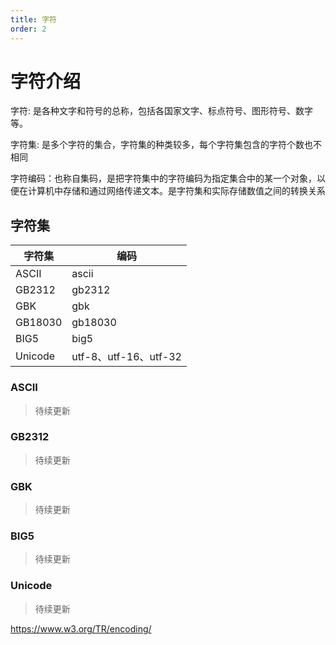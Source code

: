 ```yaml
---
title: 字符
order: 2
---
```


# 字符介绍

字符: 是各种文字和符号的总称，包括各国家文字、标点符号、图形符号、数字等。

字符集: 是多个字符的集合，字符集的种类较多，每个字符集包含的字符个数也不相同

字符编码：也称自集码，是把字符集中的字符编码为指定集合中的某一个对象，以便在计算机中存储和通过网络传递文本。是字符集和实际存储数值之间的转换关系

## 字符集

| 字符集 | 编码 |
| --- | ---- |
| ASCII | ascii |
| GB2312 | gb2312 |
| GBK | gbk |
| GB18030 | gb18030 |
| BIG5 | big5 |
| Unicode | utf-8、utf-16、utf-32 |

### ASCII

>待续更新

### GB2312

>待续更新

### GBK

>待续更新

### BIG5

>待续更新

### Unicode

>待续更新

<https://www.w3.org/TR/encoding/>
